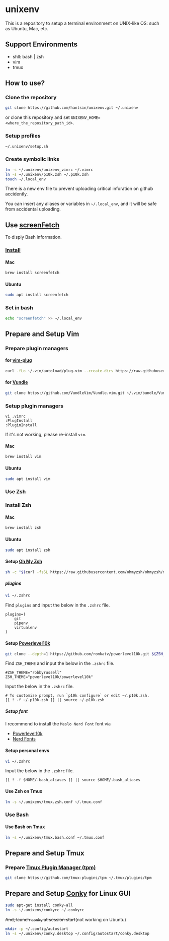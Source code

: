 # unixenv

This is a repository to setup a terminal environment on UNIX-like OS: such as Ubuntu, Mac, etc.

## Support Environments

- shll: bash | zsh
- vim
- tmux

## How to use?

### Clone the repository

```bash
git clone https://github.com/hanlsin/unixenv.git ~/.unixenv
```

or clone this repository and set `UNIXENV_HOME=<where_the_repository_path_id>`.

### Setup profiles

```bash
~/.unixenv/setup.sh
```

### Create symbolic links

```bash
ln -s ~/.unixenv/unixenv_vimrc ~/.vimrc
ln -s ~/.unixenv/p10k.zsh ~/.p10k.zsh
touch ~/.local_env
```

There is a new env file to prevent uploading critical inforation on github accidently.

You can insert any aliases or variables in `~/.local_env`, and it will be safe from accidental uploading.

## Use [screenFetch](https://github.com/KittyKatt/screenFetch)

To disply Bash information.

### [Install](https://github.com/KittyKatt/screenFetch/wiki/Installation)

#### Mac

```bash
brew install screenfetch
```

#### Ubuntu

```bash
sudo apt install screenfetch
```

### Set in bash

```bash
echo "screenfetch" >> ~/.local_env
```

## Prepare and Setup Vim

### Prepare plugin managers

#### for [vim-plug](https://github.com/junegunn/vim-plug)

```bash
curl -fLo ~/.vim/autoload/plug.vim --create-dirs https://raw.githubusercontent.com/junegunn/vim-plug/master/plug.vim
```

#### for [Vundle](https://github.com/VundleVim/Vundle.vim)

```bash
git clone https://github.com/VundleVim/Vundle.vim.git ~/.vim/bundle/Vundle.vim
```

### Setup plugin managers

```
vi .vimrc
:PlugInstall
:PluginInstall
```

If it's not working, please re-install `vim`.

#### Mac

```bash
brew install vim
```

#### Ubuntu

```bash
sudo apt install vim
```

### Use Zsh

### Install Zsh

#### Mac

```bash
brew install zsh
```

#### Ubuntu

```bash
sudo apt install zsh
```

#### Setup [Oh My Zsh](https://github.com/ohmyzsh/ohmyzsh)

```bash
sh -c "$(curl -fsSL https://raw.githubusercontent.com/ohmyzsh/ohmyzsh/master/tools/install.sh)"
```

##### plugins

```bash
vi ~/.zshrc
```

Find `plugins` and input the below in the `.zshrc` file.

```
plugins=(
    git
    pipenv
    virtualenv
)
```

#### Setup [Powerlevel10k](https://github.com/romkatv/powerlevel10k)

```bash
git clone --depth=1 https://github.com/romkatv/powerlevel10k.git ${ZSH_CUSTOM:-~/.oh-my-zsh/custom}/themes/powerlevel10k
```

Find `ZSH_THEME` and input the below in the `.zshrc` file.

```
#ZSH_THEME="robbyrussell"
ZSH_THEME="powerlevel10k/powerlevel10k"
```

Input the below in the `.zshrc` file.

```
# To customize prompt, run `p10k configure` or edit ~/.p10k.zsh.
[[ ! -f ~/.p10k.zsh ]] || source ~/.p10k.zsh
```

##### Setup font

I recommend to install the `Meslo Nerd Font` font via

- [Powerlevel10k](https://github.com/romkatv/powerlevel10k#meslo-nerd-font-patched-for-powerlevel10k)
- [Nerd Fonts](https://github.com/ryanoasis/nerd-fonts)

#### Setup personal envs

```bash
vi ~/.zshrc
```

Input the below in the `.zshrc` file.

```
[[ ! -f $HOME/.bash_aliases ]] || source $HOME/.bash_aliases
```

#### Use Zsh on Tmux

```bash
ln -s ~/.unixenv/tmux.zsh.conf ~/.tmux.conf
```

### Use Bash

#### Use Bash on Tmux

```bash
ln -s ~/.unixenv/tmux.bash.conf ~/.tmux.conf
```

## Prepare and Setup Tmux

### Prepare [Tmux Plugin Manager (tpm)](https://github.com/tmux-plugins/tpm)

```bash
git clone https://github.com/tmux-plugins/tpm ~/.tmux/plugins/tpm
```

## Prepare and Setup [Conky](https://github.com/brndnmtthws/conky) for Linux GUI

```bash
sudo apt-get install conky-all
ln -s ~/.unixenv/conkyrc ~/.conkyrc
```

~~And, launch `conky` at session start~~(not working on Ubuntu)

```bash
mkdir -p ~/.config/autostart
ln -s ~/.unixenv/conky.desktop ~/.config/autostart/conky.desktop
```
